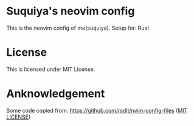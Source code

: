 # Suquiya's neovim config
This is the neovim config of me(suquiya).
Setup for: Rust

# License
This is licensed under MIT License.

# Anknowledgement
Some code copied from:
https://github.com/rsdlt/nvim-config-files
([MIT LICENSE](https://github.com/rsdlt/nvim-config-files/blob/main/LICENSE-MIT))
